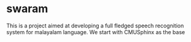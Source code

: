 swaram
======

This is a project aimed at developing a full fledged speech recognition system for malayalam language. We start with CMUSphinx as the base 